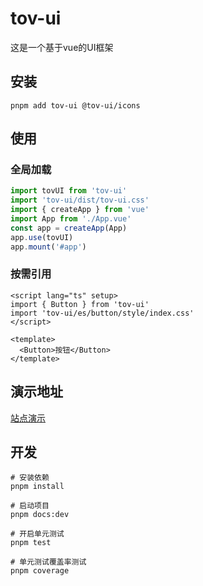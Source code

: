 # tov-ui

这是一个基于vue的UI框架


## 安装

```shell
pnpm add tov-ui @tov-ui/icons
```

## 使用

### 全局加载

```ts
import tovUI from 'tov-ui'
import 'tov-ui/dist/tov-ui.css'
import { createApp } from 'vue'
import App from './App.vue'
const app = createApp(App)
app.use(tovUI)
app.mount('#app')
```

### 按需引用

```vue
<script lang="ts" setup>
import { Button } from 'tov-ui'
import 'tov-ui/es/button/style/index.css'
</script>

<template>
  <Button>按钮</Button>
</template>
```

## 演示地址

[站点演示](https://dishait.github.io/tov-ui/)

## 开发

```shell
# 安装依赖
pnpm install

# 启动项目
pnpm docs:dev

# 开启单元测试
pnpm test

# 单元测试覆盖率测试
pnpm coverage
```

